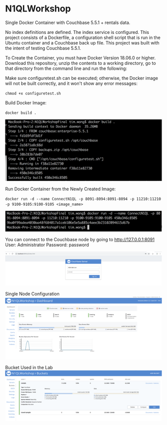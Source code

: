 # N1QLWorkshop
Single Docker Container with Couchbase 5.5.1 + rentals data.  

No index definitions are defined.  The index service is configured. This project consists of a Dockerfile, a configuration shell script that is run in the Ubuntu container and a Couchbase back up file.  This project was built with the intent of testing Couchbase 5.5.1.  

To Create the Container, you must have Docker Version 18.06.0 or higher.  Download this repository, unzip the contents to a working directory, go to that directory from the command line and run the following:

Make sure configuretest.sh can be executed; otherwise, the Docker image will not be built correctly, and it won't show any error messages:

`chmod +x configuretest.sh`

Build Docker Image:

`docker build .`

![alt text](https://github.com/roadgoat/N1QLWorkshop/blob/master/DockerBuild.png)

Run Docker Container from the Newly Created Image:

`docker run -d --name ConnectN1QL -p 8091-8094:8091-8094 -p 11210:11210 -p 9100-9105:9100-9105 <image_name>`

![alt text](https://github.com/roadgoat/N1QLWorkshop/blob/master/DockerRun.png)

You can connect to the Couchbase node by going to http://127.0.0.1:8091  
User: Administrator
Password: password

![alt text](https://github.com/roadgoat/N1QLWorkshop/blob/master/CBLogin.png)

Single Node Configuration
![alt text](https://github.com/roadgoat/N1QLWorkshop/blob/master/Cluster.png)

Bucket Used in the Lab
![alt text](https://github.com/roadgoat/N1QLWorkshop/blob/master/rentals.png)

